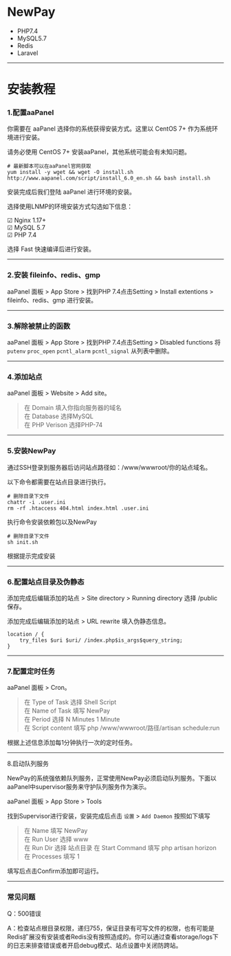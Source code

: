 # **NewPay**

- PHP7.4
- MySQL5.7
- Redis
- Laravel

---

# **安装教程**
### 1.配置aaPanel
你需要在 aaPanel 选择你的系统获得安装方式。这里以 CentOS 7+ 作为系统环境进行安装。

请务必使用 CentOS 7+ 安装aaPanel，其他系统可能会有未知问题。
```shell
# 最新脚本可以在aaPanel官网获取
yum install -y wget && wget -O install.sh http://www.aapanel.com/script/install_6.0_en.sh && bash install.sh
```
安装完成后我们登陆 aaPanel 进行环境的安装。  

选择使用LNMP的环境安装方式勾选如下信息：  

☑ Nginx 1.17+  
☑ MySQL 5.7  
☑ PHP 7.4  

选择 Fast 快速编译后进行安装。

---

### 2.安装 fileinfo、redis、gmp

aaPanel 面板 > App Store > 找到PHP 7.4点击Setting > Install extentions > fileinfo、redis、gmp 进行安装。

---

### 3.解除被禁止的函数

aaPanel 面板 > App Store > 找到PHP 7.4点击Setting > Disabled functions 将 ```putenv``` ```proc_open``` ```pcntl_alarm``` ```pcntl_signal``` 从列表中删除。

---

### 4.添加站点

aaPanel 面板 > Website > Add site。

> 在 Domain 填入你指向服务器的域名  
> 在 Database 选择MySQL  
> 在 PHP Verison 选择PHP-74  

---

### 5.安装NewPay

通过SSH登录到服务器后访问站点路径如：/www/wwwroot/你的站点域名。

以下命令都需要在站点目录进行执行。

```shell
# 删除目录下文件
chattr -i .user.ini
rm -rf .htaccess 404.html index.html .user.ini
```
执行命令安装依赖包以及NewPay
```shell
# 删除目录下文件
sh init.sh
```
根据提示完成安装

---

### 6.配置站点目录及伪静态

添加完成后编辑添加的站点 > Site directory > Running directory 选择 /public 保存。

添加完成后编辑添加的站点 > URL rewrite 填入伪静态信息。

```
location / {  
    try_files $uri $uri/ /index.php$is_args$query_string;  
}
```

---

### 7.配置定时任务

aaPanel 面板 > Cron。

> 在 Type of Task 选择 Shell Script  
> 在 Name of Task 填写 NewPay  
> 在 Period 选择 N Minutes 1 Minute  
> 在 Script content 填写 php /www/wwwroot/路径/artisan schedule:run

根据上述信息添加每1分钟执行一次的定时任务。

---

8.启动队列服务

NewPay的系统强依赖队列服务，正常使用NewPay必须启动队列服务。下面以aaPanel中supervisor服务来守护队列服务作为演示。

aaPanel 面板 > App Store > Tools

找到Supervisor进行安装，安装完成后点击 ```设置``` > ```Add Daemon``` 按照如下填写

> 在 Name 填写 NewPay  
> 在 Run User 选择 www  
> 在 Run Dir 选择 站点目录 在 Start Command 填写 php artisan horizon 在 Processes 填写 1

填写后点击Confirm添加即可运行。

---

### 常见问题

Q：500错误

A：检查站点根目录权限，递归755，保证目录有可写文件的权限，也有可能是Redis扩展没有安装或者Redis没有按照造成的。你可以通过查看storage/logs下的日志来排查错误或者开启debug模式、站点设置中关闭防跨站。

